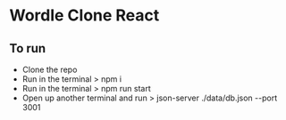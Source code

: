 # Wordle Clone React

## To run

- Clone the repo 
- Run in the terminal > npm i
- Run in the terminal > npm run start 
- Open up another terminal and run > json-server ./data/db.json --port 3001
